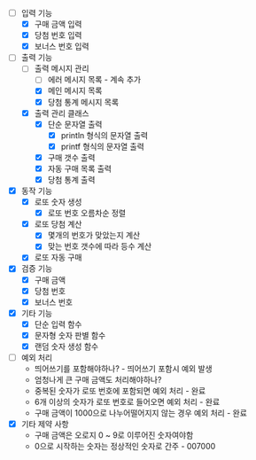 - [ ]  입력 기능
    - [x]  구매 금액 입력
    - [x]  당첨 번호 입력
    - [x]  보너스 번호 입력
- [ ]  출력 기능
    - [ ]  출력 메시지 관리
        - [ ]  에러 메시지 목록 - 계속 추가
        - [x]  메인 메시지 목록
        - [x]  당첨 통계 메시지 목록
    - [x]  출력 관리 클래스
        - [x]  단순 문자열 출력
            - [x]  println 형식의 문자열 출력
            - [x]  printf 형식의 문자열 출력
        - [x]  구매 갯수 출력
        - [x]  자동 구매 목록 출력
        - [x]  당첨 통계 출력
- [x]  동작 기능
    - [x]  로또 숫자 생성
        - [x]  로또 번호 오름차순 정렬
    - [x]  로또 당첨 계산
        - [x]  몇개의 번호가 맞았는지 계산
        - [x]  맞는 번호 갯수에 따라 등수 계산
    - [x]  로또 자동 구매
- [x]  검증 기능
    - [x]  구매 금액
    - [x]  당첨 번호
    - [x]  보너스 번호
- [x]  기타 기능
    - [x]  단순 입력 함수
    - [x]  문자형 숫자 판별 함수
    - [x]  랜덤 숫자 생성 함수
- [ ]  예외 처리
    - 띄어쓰기를 포함해야하나? - 띄어쓰기 포함시 예외 발생
    - 엄청나게 큰 구매 금액도 처리해야하나?
    - 중복된 숫자가 로또 번호에 포함되면 예외 처리 - 완료
    - 6개 이상의 숫자가 로또 번호로 들어오면 예외 처리 - 완료
    - 구매 금액이 1000으로 나누어떨어지지 않는 경우 예외 처리 - 완료
- [x]  기타 제약 사항
    -  구매 금액은 오로지 0 ~ 9로 이루어진 숫자여야함
    -  0으로 시작하는 숫자는 정상적인 숫자로 간주 - 007000
